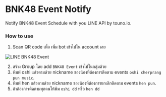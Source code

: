 # BNK48 Event Notify
Notify BNK48 Event Schedule with you LINE API by touno.io.


### How to use
1. Scan QR code เพื่อ เพิ่ม bot เข้าไปใน account เลย

![LINE BNK48 Event](https://raw.githubusercontent.com/touno-io/event-bnk48-line/master/docs/OxPnXXuEta.png)

2. สร้าง Group โดย add `BNK48 Event` เข้าไปในกลุ่มด้วย
3. พิมพ์ oshi แล้วตามด้วย nickname ของน้องที่ต้องการติดตาม events `oshi cherprang pun music`.
4. พิมพ์ hen แล้วตามด้วย nickname ของน้องที่ต้องการยกเลิกติดตาม events `hen pun`.
5. ถ้าต้องการติดตามทุกคนให้พิม `oshi dd` หรือ `hen dd`
